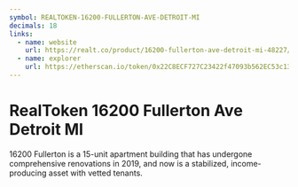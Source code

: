 ```yaml
---
symbol: REALTOKEN-16200-FULLERTON-AVE-DETROIT-MI
decimals: 18
links:
  - name: website
    url: https://realt.co/product/16200-fullerton-ave-detroit-mi-48227/
  - name: explorer
    url: https://etherscan.io/token/0x22C8ECF727C23422f47093b562EC53c139805301
---
```


# RealToken 16200 Fullerton Ave Detroit MI

16200 Fullerton is a 15-unit apartment building that has undergone comprehensive renovations in 2019, and now is a stabilized, income-producing asset with vetted tenants.
